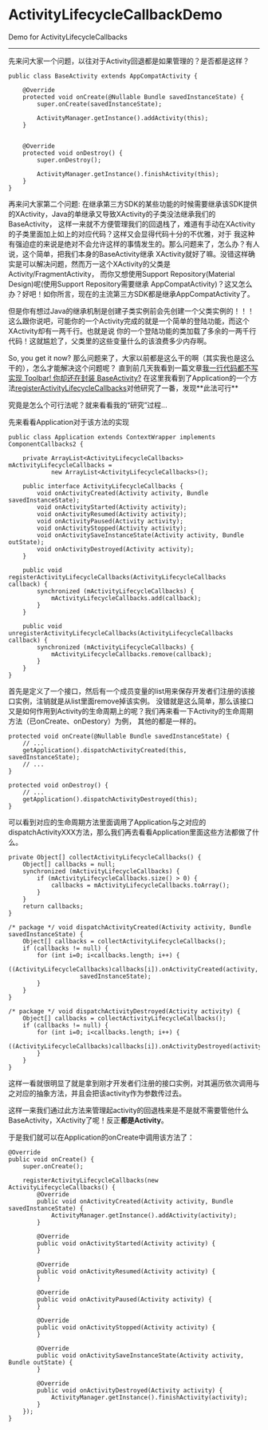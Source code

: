 # ActivityLifecycleCallbackDemo
Demo for ActivityLifecycleCallbacks

------------------------------------
先来问大家一个问题，以往对于Activity回退都是如果管理的？是否都是这样？
```
public class BaseActivity extends AppCompatActivity {

    @Override
    protected void onCreate(@Nullable Bundle savedInstanceState) {
        super.onCreate(savedInstanceState);

        ActivityManager.getInstance().addActivity(this);
    }


    @Override
    protected void onDestroy() {
        super.onDestroy();

        ActivityManager.getInstance().finishActivity(this);
    }
}
```
再来问大家第二个问题:
在继承第三方SDK的某些功能的时候需要继承该SDK提供的XActivity，Java的单继承又导致XActivity的子类没法继承我们的BaseActivity，
这样一来就不方便管理我们的回退栈了，难道有手动在XActivity的子类里面加上如上的对应代码？这样又会显得代码十分的不优雅，对于
我这种有强迫症的来说是绝对不会允许这样的事情发生的。那么问题来了，怎么办？有人说，这个简单，把我们本身的BaseActivity继承
XActivity就好了嘛。没错这样确实是可以解决问题，然而万一这个XActivity的父类是Activity/FragmentActivity，
而你又想使用Support Repository(Material Design)呢(使用Support Repository需要继承
AppCompatActivity)？这又怎么办？好吧！如你所言，现在的主流第三方SDK都是继承AppCompatActivity了。

但是你有想过Java的继承机制是创建子类实例前会先创建一个父类实例的！！！
这么跟你说吧，可能你的一个Activity完成的就是一个简单的登陆功能，而这个XActivity却有一两千行。也就是说
你的一个登陆功能的类加载了多余的一两千行代码！这就尴尬了，父类里的这些变量什么的该浪费多少内存啊。

So, you get it now?
那么问题来了，大家以前都是这么干的啊（其实我也是这么干的），怎么才能解决这个问题呢？
直到前几天我看到一篇文章[我一行代码都不写实现 Toolbar! 你却还在封装 BaseActivity?](http://www.jianshu.com/p/75a5c24174b2)
在这里我看到了Application的一个方法[registerActivityLifecycleCallbacks](https://developer.android.google.cn/reference/android/app/Application.html#registerActivityLifecycleCallbacks(android.app.Application.ActivityLifecycleCallbacks))对他研究了一番，发现**此法可行**

究竟是怎么个可行法呢？就来看看我的“研究”过程...

先来看看Application对于该方法的实现
```
public class Application extends ContextWrapper implements ComponentCallbacks2 {

    private ArrayList<ActivityLifecycleCallbacks> mActivityLifecycleCallbacks =
            new ArrayList<ActivityLifecycleCallbacks>();

    public interface ActivityLifecycleCallbacks {
        void onActivityCreated(Activity activity, Bundle savedInstanceState);
        void onActivityStarted(Activity activity);
        void onActivityResumed(Activity activity);
        void onActivityPaused(Activity activity);
        void onActivityStopped(Activity activity);
        void onActivitySaveInstanceState(Activity activity, Bundle outState);
        void onActivityDestroyed(Activity activity);
    }

    public void registerActivityLifecycleCallbacks(ActivityLifecycleCallbacks callback) {
        synchronized (mActivityLifecycleCallbacks) {
            mActivityLifecycleCallbacks.add(callback);
        }
    }

    public void unregisterActivityLifecycleCallbacks(ActivityLifecycleCallbacks callback) {
        synchronized (mActivityLifecycleCallbacks) {
            mActivityLifecycleCallbacks.remove(callback);
        }
    }
}
```
首先是定义了一个接口，然后有一个成员变量的list用来保存开发者们注册的该接口实例，注销就是从list里面remove掉该实例。
没错就是这么简单，那么该接口又是如何作用到Activity的生命周期上的呢？我们再来看一下Activity的生命周期方法（已onCreate、onDestory）为例，
其他的都是一样的。
```
protected void onCreate(@Nullable Bundle savedInstanceState) {
    // ...
    getApplication().dispatchActivityCreated(this, savedInstanceState);
    // ...
}
    
protected void onDestroy() {
    // ...
    getApplication().dispatchActivityDestroyed(this);
}
```
可以看到对应的生命周期方法里面调用了Application与之对应的dispatchActivityXXX方法，那么我们再去看看Application里面这些方法都做了什么。
```
private Object[] collectActivityLifecycleCallbacks() {
    Object[] callbacks = null;
    synchronized (mActivityLifecycleCallbacks) {
        if (mActivityLifecycleCallbacks.size() > 0) {
            callbacks = mActivityLifecycleCallbacks.toArray();
        }
    }
    return callbacks;
}

/* package */ void dispatchActivityCreated(Activity activity, Bundle savedInstanceState) {
    Object[] callbacks = collectActivityLifecycleCallbacks();
    if (callbacks != null) {
        for (int i=0; i<callbacks.length; i++) {
            ((ActivityLifecycleCallbacks)callbacks[i]).onActivityCreated(activity,
                    savedInstanceState);
        }
    }
}

/* package */ void dispatchActivityDestroyed(Activity activity) {
    Object[] callbacks = collectActivityLifecycleCallbacks();
    if (callbacks != null) {
        for (int i=0; i<callbacks.length; i++) {
            ((ActivityLifecycleCallbacks)callbacks[i]).onActivityDestroyed(activity);
        }
    }
}
```
这样一看就很明显了就是拿到刚才开发者们注册的接口实例，对其遍历依次调用与之对应的抽象方法，并且会把该activity作为参数传过去。

这样一来我们通过此方法来管理起activity的回退栈来是不是就不需要管他什么BaseActivity，XActivity了呢！反正**都是Activity**。

于是我们就可以在Application的onCreate中调用该方法了：
```
@Override
public void onCreate() {
    super.onCreate();

    registerActivityLifecycleCallbacks(new ActivityLifecycleCallbacks() {
        @Override
        public void onActivityCreated(Activity activity, Bundle savedInstanceState) {
            ActivityManager.getInstance().addActivity(activity);
        }

        @Override
        public void onActivityStarted(Activity activity) {
        }

        @Override
        public void onActivityResumed(Activity activity) {
        }

        @Override
        public void onActivityPaused(Activity activity) {
        }

        @Override
        public void onActivityStopped(Activity activity) {
        }

        @Override
        public void onActivitySaveInstanceState(Activity activity, Bundle outState) {
        }

        @Override
        public void onActivityDestroyed(Activity activity) {
            ActivityManager.getInstance().finishActivity(activity);
        }
    });
}
```


